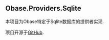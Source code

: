 ﻿## Obase.Providers.Sqlite
本项目为Obase特定于Sqlite数据库的提供者实现.

项目开源于[GitHub](https://github.com/lechengruangong/Obase4DotNet).